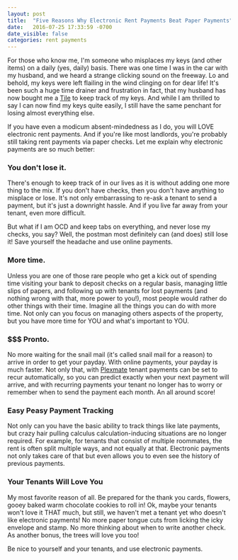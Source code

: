 ```yaml
---
layout: post
title:  "Five Reasons Why Electronic Rent Payments Beat Paper Payments"
date:   2016-07-25 17:33:59 -0700
date_visible: false
categories: rent payments
---
```


For those who know me, I'm someone who misplaces my keys (and other items) on a daily (yes, daily) basis. There was one time I was in the car with my husband, and we heard a strange clicking sound on the freeway. Lo and behold, my keys were left flailing in the wind clinging on for dear life! It's been such a huge time drainer and frustration in fact, that my husband has now bought me a [Tile][tile-app] to keep track of my keys. And while I am thrilled to say I can now find my keys quite easily, I still have the same penchant for losing almost everything else.

If you have even a modicum absent-mindedness as I do, you will LOVE electronic rent payments. And if you're like most landlords, you're probably still taking rent payments via paper checks. Let me explain why electronic payments are so much better:

### You don't lose it.

There's enough to keep track of in our lives as it is without adding one more thing to the mix. If you don't have checks, then you don't have anything to misplace or lose. It's not only embarrassing to re-ask a tenant to send a payment, but it's just a downright hassle. And if you live far away from your tenant, even more difficult.

But what if I am OCD and keep tabs on everything, and never lose my checks, you say? Well, the postman most definitely can (and does) still lose it! Save yourself the headache and use online payments.

### More time.

Unless you are one of those rare people who get a kick out of spending time visiting your bank to deposit checks on a regular basis, managing little slips of papers, and following up with tenants for lost payments (and nothing wrong with that, more power to you!), most people would rather do other things with their time. Imagine all the things you can do with more time. Not only can you focus on managing others aspects of the property, but you have more time for YOU and what's important to YOU. 

### $$$ Pronto.

No more waiting for the snail mail (it's called snail mail for a reason) to arrive in order to get your payday. With online payments, your payday is much faster. Not only that, with [Plexmate](http://www.plexmate.com) tenant payments can be set to recur automatically, so you can predict exactly when your next payment will arrive, and with recurring payments your tenant no longer has to worry or remember when to send the payment each month. An all around score!

### Easy Peasy Payment Tracking

Not only can you have the basic ability to track things like late payments, but crazy hair pulling calculus calculation-inducing situations are no longer required. For example, for tenants that consist of multiple roommates, the rent is often split multiple ways, and not equally at that. Electronic payments not only takes care of that but even allows you to even see the history of previous payments. 

### Your Tenants Will Love You

My most favorite reason of all. Be prepared for the thank you cards, flowers, gooey baked warm chocolate cookies to roll in! Ok, maybe your tenants won't love it THAT much, but still, we haven't met a tenant yet who doesn't like electronic payments! No more paper tongue cuts from licking the icky envelope and stamp. No more thinking about when to write another check. As another bonus, the trees will love you too!

Be nice to yourself and your tenants, and use electronic payments.

[blog]: http://www.plexmate.com/blog
[tile-app]: https://www.thetileapp.com/
